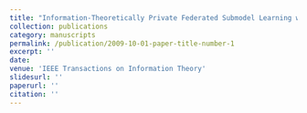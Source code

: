 ```yaml
---
title: "Information-Theoretically Private Federated Submodel Learning with Storage Constrained Databases"
collection: publications
category: manuscripts
permalink: /publication/2009-10-01-paper-title-number-1
excerpt: ''
date: 
venue: 'IEEE Transactions on Information Theory'
slidesurl: ''
paperurl: ''
citation: ''
---
```


